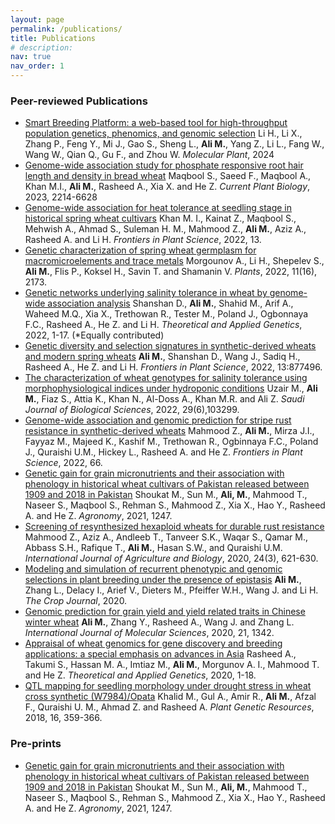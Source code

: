 ```yaml
---
layout: page
permalink: /publications/
title: Publications
# description:
nav: true
nav_order: 1
---
```


### **Peer-reviewed Publications**

- [Smart Breeding Platform: a web-based tool for high-throughput population genetics, phenomics, and genomic selection](https://doi.org/10.1016/j.molp.2024.03.002) Li H., Li X., Zhang P., Feng Y., Mi J., Gao S., Sheng L., **Ali M.**, Yang Z., Li L., Fang W., Wang W., Qian Q., Gu F., and Zhou W. *Molecular Plant*, 2024
- [Genome-wide association study for phosphate responsive root hair length and density in bread wheat](https://doi.org/10.1016/j.cpb.2023.100290) Maqbool S., Saeed F., Maqbool A., Khan M.I., **Ali M.**, Rasheed A., Xia X. and He Z. *Current Plant Biology*, 2023, 2214-6628
- [Genome-wide association for heat tolerance at seedling stage in historical spring wheat cultivars](https://www.frontiersin.org/articles/10.3389/fpls.2022.972481/full) Khan M. I., Kainat Z., Maqbool S., Mehwish A., Ahmad S., Suleman H. M., Mahmood Z., **Ali M.**, Aziz A., Rasheed A. and Li H. *Frontiers in
Plant Science*, 2022, 13.
- [Genetic characterization of spring wheat germplasm for macromicroelements and trace metals](https://www.mdpi.com/2223-7747/11/16/2173) Morgounov A., Li H., Shepelev S., **Ali M.**, Flis P., Koksel H., Savin T. and Shamanin V. *Plants*, 2022, 11(16), 2173.
- [Genetic networks underlying salinity tolerance in wheat by genome-wide association analysis](https://link.springer.com/article/10.1007/s00122-022-04153-5) Shanshan D., **Ali M.**, Shahid M., Arif A., Waheed M.Q., Xia X., Trethowan R., Tester M., Poland J., Ogbonnaya F.C., Rasheed A., He Z. and Li H. *Theoretical and Applied Genetics*, 2022, 1-17. (*Equally contributed)
- [Genetic diversity and selection signatures in synthetic-derived wheats and modern spring wheats](https://www.frontiersin.org/articles/10.3389/fpls.2022.877496/full) **Ali M.**, Shanshan D., Wang J., Sadiq H., Rasheed A., He Z. and Li H.  *Frontiers in Plant Science*, 2022, 13:877496.
- [The characterization of wheat genotypes for salinity tolerance using morphophysiological indices under hydroponic conditions](https://www.sciencedirect.com/science/article/pii/S1319562X22002157) Uzair M., **Ali M.**, Fiaz S., Attia K., Khan N., Al-Doss A., Khan M.R. and Ali Z. *Saudi Journal of Biological Sciences*, 2022, 29(6),103299.
- [Genome-wide association and genomic prediction for stripe rust resistance in synthetic-derived wheats](https://www.frontiersin.org/articles/10.3389/fpls.2022.788593/full) Mahmood Z., **Ali M.**, Mirza J.I., Fayyaz M., Majeed K., Kashif M., Trethowan R., Ogbinnaya F.C., Poland J., Quraishi U.M., Hickey L., Rasheed A. and He Z. *Frontiers in Plant Science*, 2022, 66.
- [Genetic gain for grain micronutrients and their association with phenology in historical wheat cultivars of Pakistan released between 1909 and 2018 in Pakistan](https://www.mdpi.com/2073-4395/11/6/1247) Shoukat M., Sun M., **Ali, M.**, Mahmood T., Naseer S., Maqbool S., Rehman S., Mahmood Z., Xia X., Hao Y., Rasheed A. and He Z. *Agronomy*, 2021, 1247.
- [Screening of resynthesized hexaploid wheats for durable rust resistance](https://www.cabdirect.org/cabdirect/abstract/20203355477) Mahmood Z., Aziz A., Andleeb T., Tanveer S.K., Waqar S., Qamar M., Abbass S.H., Rafique T., **Ali M.**, Hasan S.W., and Quraishi U.M. *International Journal of Agriculture and Biology*, 2020, 24(3), 621-630.
- [Modeling and simulation of recurrent phenotypic and genomic selections in plant breeding under the presence of epistasis](https://www.sciencedirect.com/science/article/pii/S2214514120300544) **Ali M.**, Zhang L., Delacy I., Arief V., Dieters M., Pfeiffer W.H., Wang J. and Li H. *The Crop Journal*, 2020.
- [Genomic prediction for grain yield and yield related traits in Chinese winter wheat](https://www.mdpi.com/1422-0067/21/4/1342) **Ali M.**, Zhang Y., Rasheed A., Wang J. and Zhang L. *International Journal of Molecular Sciences*, 2020, 21, 1342.
- [Appraisal of wheat genomics for gene discovery and breeding applications: a special emphasis on advances in Asia](https://link.springer.com/article/10.1007/s00122-019-03523-w) Rasheed A., Takumi S., Hassan M. A., Imtiaz M., **Ali M.**, Morgunov A. I., Mahmood T. and He Z. *Theoretical and Applied
Genetics*, 2020, 1-18.
- [QTL mapping for seedling morphology under drought stress in wheat cross synthetic (W7984)/Opata](https://doi.org/10.1017/S1479262118000023) Khalid M., Gul A., Amir R., **Ali M.**, Afzal F., Quraishi U. M., Ahmad Z. and Rasheed A. *Plant Genetic Resources*, 2018, 16, 359-366.

### **Pre-prints**

- [Genetic gain for grain micronutrients and their association with phenology in historical wheat cultivars of Pakistan released between 1909 and 2018 in Pakistan](https://www.preprints.org/manuscript/202105.0283/v1) Shoukat M., Sun M., **Ali, M.**, Mahmood T., Naseer S., Maqbool S., Rehman S., Mahmood Z., Xia X., Hao Y., Rasheed A. and He Z. *Agronomy*, 2021, 1247.
